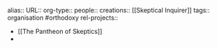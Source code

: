 alias::
URL::
org-type:: 
people::
creations:: [[Skeptical Inquirer]] 
tags:: organisation #orthodoxy 
rel-projects::


- [[The Pantheon of Skeptics]]
-